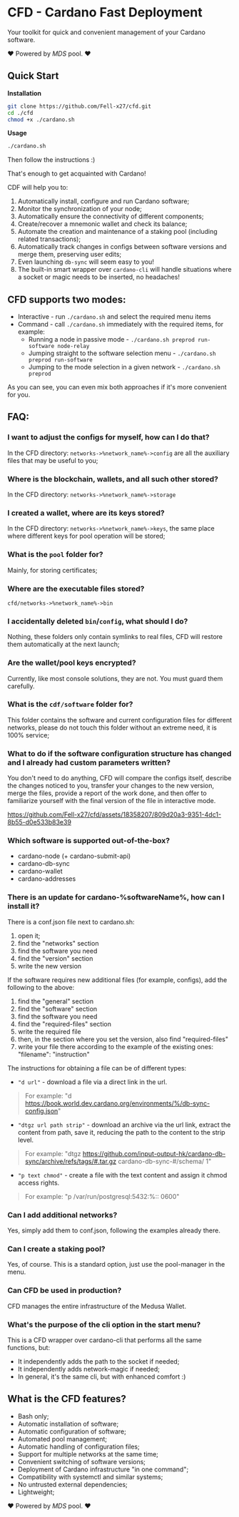 # CFD - Cardano Fast Deployment
Your toolkit for quick and convenient management of your Cardano software.

❤️ Powered by *MDS* pool. ❤️



## Quick Start
**Installation**
```bash
git clone https://github.com/Fell-x27/cfd.git
cd ./cfd
chmod +x ./cardano.sh
```
**Usage**
```bash
./cardano.sh
```
Then follow the instructions :)

That's enough to get acquainted with Cardano!

CDF will help you to:
1) Automatically install, configure and run Cardano software;
2) Monitor the synchronization of your node;
3) Automatically ensure the connectivity of different components;
4) Create/recover a mnemonic wallet and check its balance;
5) Automate the creation and maintenance of a staking pool (including related transactions);
6) Automatically track changes in configs between software versions and merge them, preserving user edits;
7) Even launching `db-sync` will seem easy to you!
8) The built-in smart wrapper over `cardano-cli` will handle situations where a socket or magic needs to be inserted, no headaches!



## CFD supports two modes:
* Interactive - run `./cardano.sh` and select the required menu items
* Command - call `./cardano.sh` immediately with the required items, for example:
    * Running a node in passive mode -  `./cardano.sh preprod run-software node-relay`
    * Jumping straight to the software selection menu - `./cardano.sh preprod run-software`
    * Jumping to the mode selection in a given network - `./cardano.sh preprod`

As you can see, you can even mix both approaches if it's more convenient for you.



## FAQ:
### **I want to adjust the configs for myself, how can I do that?**
In the CFD directory: `networks->%network_name%->config` are all the auxiliary files that may be useful to you;


### **Where is the blockchain, wallets, and all such other stored?**
In the CFD directory: `networks->%network_name%->storage`


### **I created a wallet, where are its keys stored?**
In the CFD directory: `networks->%network_name%->keys`, the same place where different keys for pool operation will be stored;


### **What is the `pool` folder for?**
Mainly, for storing certificates;


### **Where are the executable files stored?**
`cfd/networks->%network_name%->bin`


### **I accidentally deleted `bin`/`config`, what should I do?**
Nothing, these folders only contain symlinks to real files, CFD will restore them automatically at the next launch;


### **Are the wallet/pool keys encrypted?**
Currently, like most console solutions, they are not. You must guard them carefully.


### **What is the `cdf/software` folder for?**
This folder contains the software and current configuration files for different networks, please do not touch this folder without an extreme need, it is 100% service;

### What to do if the software configuration structure has changed and I already had custom parameters written?
You don't need to do anything, CFD will compare the configs itself, describe the changes noticed to you, transfer your changes to the new version, merge the files, provide a report of the work done, and then offer to familiarize yourself with the final version of the file in interactive mode.


https://github.com/Fell-x27/cfd/assets/18358207/809d20a3-9351-4dc1-8b55-d0e533b83e39



### Which software is supported out-of-the-box?
* cardano-node (+ cardano-submit-api)
* cardano-db-sync
* cardano-wallet
* cardano-addresses

### **There is an update for cardano-%softwareName%, how can I install it?**
There is a conf.json file next to cardano.sh:
1) open it;
2) find the "networks" section
3) find the software you need
4) find the "version" section
5) write the new version

If the software requires new additional files (for example, configs), add the following to the above:
1) find the "general" section
2) find the "software" section
3) find the software you need
4) find the "required-files" section
5) write the required file
6)  then, in the section where you set the version, also find "required-files"
7)  write your file there according to the example of the existing ones:
   "filename": "instruction"

The instructions for obtaining a file can be of different types:
* `"d url"` - download a file via a direct link in the url.
>For example: "d https://book.world.dev.cardano.org/environments/%/db-sync-config.json"
* `"dtgz url path strip"` - download an archive via the url link, extract the content from path, save it, reducing the path to the content to the strip level.
>For example: "dtgz https://github.com/input-output-hk/cardano-db-sync/archive/refs/tags/#.tar.gz cardano-db-sync-#/schema/ 1"
* `"p text chmod"` - create a file with the text content and assign it chmod access rights.
>For example: "p /var/run/postgresql:5432:%:: 0600"

### Can I add additional networks?
Yes, simply add them to conf.json, following the examples already there.

### Can I create a staking pool?
Yes, of course. This is a standard option, just use the pool-manager in the menu.

### Can CFD be used in production?
CFD manages the entire infrastructure of the Medusa Wallet.

### What's the purpose of the cli option in the start menu?
This is a CFD wrapper over cardano-cli that performs all the same functions, but:

* It independently adds the path to the socket if needed;
* It independently adds network-magic if needed;
* In general, it's the same cli, but with enhanced comfort :)


## **What is the CFD features?**
* Bash only;
* Automatic installation of software;
* Automatic configuration of software;
* Automated pool management;
* Automatic handling of configuration files;
* Support for multiple networks at the same time;
* Convenient switching of software versions;
* Deployment of Cardano infrastructure "in one command";
* Compatibility with systemctl and similar systems;
* No untrusted external dependencies;
* Lightweight;


❤️ Powered by *MDS* pool. ❤️
